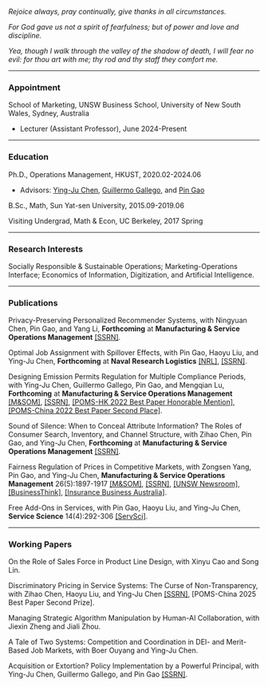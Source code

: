 _Rejoice always, pray continually, give thanks in all circumstances._

_For God gave us not a spirit of fearfulness; but of power and love and discipline._

_Yea, though I walk through the valley of the shadow of death, I will fear no evil: for thou art with me; thy rod and thy staff they comfort me._

* * *
### Appointment
School of Marketing, UNSW Business School, University of New South Wales, Sydney, Australia
- Lecturer (Assistant Professor), June 2024-Present

* * *
### Education
Ph.D., Operations Management, HKUST, 2020.02-2024.06
- Advisors: [Ying-Ju Chen](https://imchen.people.ust.hk/), [Guillermo Gallego](https://ieda.ust.hk/dfaculty/ggallego/), and [Pin Gao](https://sites.google.com/view/pin-gao)

B.Sc., Math, Sun Yat-sen University, 2015.09-2019.06

Visiting Undergrad, Math & Econ, UC Berkeley, 2017 Spring

* * *
### Research Interests
Socially Responsible & Sustainable Operations; Marketing-Operations Interface; Economics of Information, Digitization, and Artificial Intelligence.

* * *
### Publications
Privacy-Preserving Personalized Recommender Systems, with Ningyuan Chen, Pin Gao, and Yang Li, **Forthcoming** at **Manufacturing & Service Operations Management** [[SSRN]](https://papers.ssrn.com/sol3/papers.cfm?abstract_id=4202576).

Optimal Job Assignment with Spillover Effects, with Pin Gao, Haoyu Liu, and Ying-Ju Chen, **Forthcoming** at **Naval Research Logistics** [[NRL]](http://doi.org/10.1002/nav.70002), [[SSRN]](https://papers.ssrn.com/sol3/papers.cfm?abstract_id=5325900).

Designing Emission Permits Regulation for Multiple Compliance Periods, with Ying-Ju Chen, Guillermo Gallego, Pin Gao, and Mengqian Lu, **Forthcoming** at **Manufacturing & Service Operations Management** [[M&SOM]](https://pubsonline.informs.org/doi/10.1287/msom.2023.0341), [[SSRN]](https://papers.ssrn.com/sol3/papers.cfm?abstract_id=3900094), [[POMS-HK 2022 Best Paper Honorable Mention]](https://www.ln.edu.hk/fb/hkibs/pomshk), [[POMS-China 2022 Best Paper Second Place]](http://poms.xjtu.edu.cn/104243796/index?pageId=113978527).

Sound of Silence: When to Conceal Attribute Information? The Roles of Consumer Search, Inventory, and Channel Structure, with Zihao Chen, Pin Gao, and Ying-Ju Chen, **Forthcoming** at **Manufacturing & Service Operations Management** [[SSRN]](https://papers.ssrn.com/sol3/papers.cfm?abstract_id=4633817).

Fairness Regulation of Prices in Competitive Markets, with Zongsen Yang, Pin Gao, and Ying-Ju Chen, **Manufacturing & Service Operations Management** 26(5):1897-1917 [[M&SOM]](https://pubsonline.informs.org/doi/10.1287/msom.2022.0552), [[SSRN]](https://papers.ssrn.com/sol3/papers.cfm?abstract_id=4050815), [[UNSW Newsroom]](https://www.unsw.edu.au/newsroom/news/2024/09/how-banning-loyalty-penalties-can-help---or-hurt---consumers), [[BusinessThink]](https://www.businessthink.unsw.edu.au/articles/loyalty-penalty-regulations-market-competition-impact), [[Insurance Business Australia]](https://www.insurancebusinessmag.com/au/news/breaking-news/banning-loyalty-penalties-in-insurance-could-backfire-expert-warns-505239.aspx).

Free Add-Ons in Services, with Pin Gao, Haoyu Liu, and Ying-Ju Chen, **Service Science** 14(4):292-306 [[ServSci]](https://pubsonline.informs.org/doi/abs/10.1287/serv.2022.0307).

* * *
### Working Papers
On the Role of Sales Force in Product Line Design, with Xinyu Cao and Song Lin.


Discriminatory Pricing in Service Systems: The Curse of Non-Transparency, with Zihao Chen, Haoyu Liu, and Ying-Ju Chen [[SSRN]](https://papers.ssrn.com/sol3/papers.cfm?abstract_id=5258279), [POMS-China 2025 Best Paper Second Prize].


Managing Strategic Algorithm Manipulation by Human-AI Collaboration, with Jiexin Zheng and Jiali Zhou.


A Tale of Two Systems: Competition and Coordination in DEI- and Merit-Based Job Markets, with Boer Ouyang and Ying-Ju Chen.


Acquisition or Extortion? Policy Implementation by a Powerful Principal, with Ying-Ju Chen, Guillermo Gallego, and Pin Gao [[SSRN]](https://papers.ssrn.com/sol3/papers.cfm?abstract_id=3831733).
